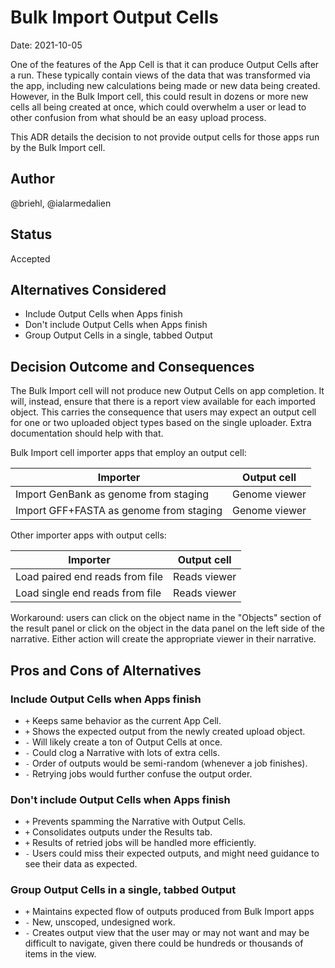 # Bulk Import Output Cells

Date: 2021-10-05

One of the features of the App Cell is that it can produce Output Cells after a run. These typically contain views of the data that was transformed via the app, including new calculations being made or new data being created. However, in the Bulk Import cell, this could result in dozens or more new cells all being created at once, which could overwhelm a user or lead to other confusion from what should be an easy upload process.

This ADR details the decision to not provide output cells for those apps run by the Bulk Import cell.

## Author

@briehl, @ialarmedalien

## Status

Accepted

## Alternatives Considered

* Include Output Cells when Apps finish
* Don't include Output Cells when Apps finish
* Group Output Cells in a single, tabbed Output

## Decision Outcome and Consequences

The Bulk Import cell will not produce new Output Cells on app completion. It will, instead, ensure that there is a report view available for each imported object. This carries the consequence that users may expect an output cell for one or two uploaded object types based on the single uploader. Extra documentation should help with that.

Bulk Import cell importer apps that employ an output cell:

| Importer | Output cell |
|---|---|
| Import GenBank as genome from staging | Genome viewer |
| Import GFF+FASTA as genome from staging | Genome viewer |

Other importer apps with output cells:

| Importer | Output cell |
|---|---|
| Load paired end reads from file | Reads viewer |
| Load single end reads from file | Reads viewer |

Workaround: users can click on the object name in the "Objects" section of the result panel or click on the object in the data panel on the left side of the narrative. Either action will create the appropriate viewer in their narrative.

## Pros and Cons of Alternatives

### Include Output Cells when Apps finish

* `+` Keeps same behavior as the current App Cell.
* `+` Shows the expected output from the newly created upload object.
* `-` Will likely create a ton of Output Cells at once.
* `-` Could clog a Narrative with lots of extra cells.
* `-` Order of outputs would be semi-random (whenever a job finishes).
* `-` Retrying jobs would further confuse the output order.

### Don't include Output Cells when Apps finish

* `+` Prevents spamming the Narrative with Output Cells.
* `+` Consolidates outputs under the Results tab.
* `+` Results of retried jobs will be handled more efficiently.
* `-` Users could miss their expected outputs, and might need guidance to see their data as expected.

### Group Output Cells in a single, tabbed Output

* `+` Maintains expected flow of outputs produced from Bulk Import apps
* `-` New, unscoped, undesigned work.
* `-` Creates output view that the user may or may not want and may be difficult to navigate, given there could be hundreds or thousands of items in the view.
